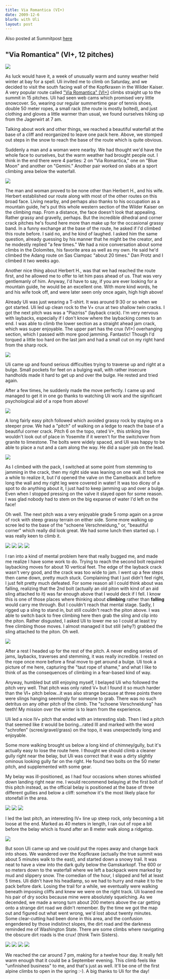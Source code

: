 ```yaml
---
title: Via Romantica (VI+)
date: 2009-12-6
blurb: with Uli
layout: post
---
```


Also posted at Summitpost [here](http://www.summitpost.org/kopfkraxen-via-romantica/576463)

"Via Romantica" (VI+, 12 pitches)
---

<a href="http://www.flickr.com/photos/ripsawridge/4125160654/"><img src="http://farm3.static.flickr.com/2508/4125160654_6f9d497cf3.jpg"></a>

As luck would have it, a week of unusually warm and sunny weather held winter at
bay for a spell. Uli invited me to climb on Saturday, and we decided to visit
the south facing wall of the Kopfkraxen in the Wilder Kaiser. A very popular
route called <a href="http://www.bergsteigen.at/de/touren.aspx?ID=552">"Via
Romantica" (VI+)</a> climbs straight up to the summit in 15 pitches. Uli had
seen web cams which promised very little snowcover. So, wearing our regular
summertime gear of tennis shoes, double 50 meter ropes, a small rack (the route
is mostly bolted), and just clothing and gloves a little warmer than usual, we
found ourselves hiking up from the Jagerwirt at 7 am.

Talking about work and other things, we reached a beautiful waterfall at the
base of a cliff and reorganized to leave one pack here. Above, we stomped out
steps in the snow to reach the base of the route which is quite obvious.

Suddenly a man and a woman were nearby. We had thought we'd have the whole face
to ourselves, but the warm weather had brought people out. I think in the end
there were 4 parties: 2 on "Via Romantica," one on "Blue Moon" and another on
"Gemini." Another pair worked on slabs at a sport climbing area below the
waterfall.

<a href="http://www.flickr.com/photos/ripsawridge/4124390267/"><img src="http://farm3.static.flickr.com/2758/4124390267_3013729f38.jpg"></a>

The man and woman proved to be none other than Herbert H., and his wife. Herbert
established our route along with most of the other routes on this broad
face. Living nearby, and perhaps also thanks to his occupation as a mountain
guide, he's put this whole western section of the Wilder Kaiser on the climbing
map. From a distance, the face doesn't look that appealing. Rather grassy and
gravelly, perhaps. But the incredible dihedral and corner crack pitches he's
found here more than make up for the occasional grassy band. In a funny exchange
at the base of the route, he asked if I'd climbed this route before. I said no,
and he kind of laughed. I asked him the same question, already guessing by his
manner that he might be the creator, and he modestly replied "a few times." We
had a nice conversation about some climbs in the Dolomites, his favorite area as
well as my own. He said he'd climbed the Adang route on Sas Ciampac "about 20
times." Dan Protz and I climbed it two weeks ago.

Another nice thing about Herbert H., was that we had reached the route first,
and he allowed me to offer to let him pass ahead of us. That was very
gentlemanly of him. Anyway, I'd have to say, if you are ever looking for a
mountain guide, he would be an excellent one. With more kind words, he and his
wife took off, and were later seen only once again, high high above!

Already Uli was just wearing a T-shirt. It was around 9:30 or so when we got
started. Uli led up clean rock to the V+ crux at two shallow twin cracks. I got
the next pitch was was a "Piazriss" (layback crack). I'm very nervous with
laybacks, especially if I don't know where the laybacking comes to an end. I was
able to climb the lower section as a straight ahead jam crack, which was super
enjoyable. The upper part has the crux (VI+) overhanging section, which I passed
with more good jamming. Fantastic! Though I'd torqued a little too hard on the
last jam and had a small cut on my right hand from the sharp rock.

<a href="http://www.flickr.com/photos/ripsawridge/4125161960/"><img src="http://farm3.static.flickr.com/2781/4125161960_154733cd23.jpg"></a>

Uli came up and found serious difficulties trying to traverse up and right at a
bulge. Small pockets for feet on a bulging wall, with rather insecure handholds
made it hard to get up and over the bulge. He rested and tried again.

After a few times, he suddenly made the move perfectly. I came up and managed to
get it in one go thanks to watching Uli work and the significant psychological
aid of a rope from above!

<a href="http://www.flickr.com/photos/ripsawridge/4124393815/"><img src="http://farm3.static.flickr.com/2487/4124393815_1d54e38ddf.jpg"></a>

A long fairly easy pitch followed which avoided grassy rock by staying on a steeper prow. We had a "pitch" of walking on a ledge to reach the base of a beautiful corner crack. Pitch 6 on the topo, rated V+, this striking line wouldn't look out of place in Yosemite if it weren't for the switchover from granite to limestone. The bolts were widely spaced, and Uli was happy to be able to place a nut and a cam along the way. He did a super job on the lead. 

<a href="http://www.flickr.com/photos/ripsawridge/4124395081/"><img src="http://farm3.static.flickr.com/2561/4124395081_87303b7649.jpg"></a>

As I climbed with the pack, I switched at some point from stemming to jamming in
the crack, then my right side was leaning on one wall. It took me a while to
realize it, but I'd opened the valve on the Camelback and before long the wall
and my right leg were covered in water! It was too dicey of a spot to do
anything about it, I just had to keep jamming up and over a bulge. Even when I
stopped pressing on the valve it stayed open for some reason. I was glad nobody
had to stem on the big expanse of water I'd left on the face!

Oh well. The next pitch was a very enjoyable grade 5 romp again on a prow of rock with steep grassy terrain on either side. Some more walking up scree led to the base of the "schoene Verschneidung," or, "beautiful corner" which really did look great. We had some lunch then started up. I was really keen to climb it.

<a href="http://www.flickr.com/photos/ripsawridge/4124399233/"><img src="http://farm3.static.flickr.com/2569/4124399233_1b61b612b6.jpg"></a>
<a href="http://www.flickr.com/photos/ripsawridge/4124402983/"><img src="http://farm3.static.flickr.com/2744/4124402983_e138800127.jpg"></a>
<a href="http://www.flickr.com/photos/ripsawridge/4124404187/"><img src="http://farm3.static.flickr.com/2593/4124404187_714a7a70a7.jpg"></a>
<a href="http://www.flickr.com/photos/ripsawridge/4124405309/"><img src="http://farm3.static.flickr.com/2642/4124405309_9556cbe496.jpg"></a>

I ran into a kind of mental problem here that really bugged me, and made me
realize I have some work to do. Trying to reach the second bolt required
laybacking moves for about 10 vertical feet. The edge of the layback crack
wasn't very good, and the crack was too wide to jam. I went up a few steps then
came down, pretty much stuck. Complaining that I just didn't feel right, I just
felt pretty much defeated. For some reason all I could think about was falling,
realizing that the 2nd bolt (actually an old piton with kind of an aid sling
attached to it) was far enough above that I would deck if I fell. I know this is
one of those places where thinking about <b>climbing</b> rather than
<b>falling</b> would carry me through. But I couldn't reach that mental
stage. Sadly, I rigged up a sling to stand in, but still couldn't reach the
piton above. I was able to switch back to free climbing here then grab the sling
and clip into the piton. Rather disgusted, I asked Uli to lower me so I could at
least try free climbing those moves. I almost managed it but still (why?)
grabbed the sling attached to the piton. Oh well.

<a href="http://www.flickr.com/photos/ripsawridge/4125175814/"><img src="http://farm3.static.flickr.com/2528/4125175814_8a1ba6a248.jpg"></a>

After a rest I headed up for the rest of the pitch. A never ending series of
jams, laybacks, traverses and stemming, it was really incredible. I rested on
the rope once more before a final move to get around a bulge. Uli took a picture
of me here, capturing the "taut rope of shame," and what I like to think of as
the consequences of climbing in a fear-based kind of way.

Anyway, humbled but still enjoying myself, I belayed Uli who followed the pitch
very well. That pitch was only rated V+ but I found it so much harder than the
VI+ pitch below...it was also strange because at three points there were slings
hanging seemingly for someone to grab. There was no such detritus on any other
pitch of the climb. The "schoene Verschneidung" has teeth! My mission over the
winter is to learn from the experience.

Uli led a nice IV+ pitch that ended with an interesting slab. Then I led a pitch
that seemed like it would be boring...rated III and marked with the word
"schrofen" (scree/gravel/grass) on the topo, it was unexpectedly long and
enjoyable.

Some more walking brought us below a long kind of chimney/gully, but it's
actually easy to lose the route here. I thought we should climb a cleaner gully
right near the belay, but Uli was correct that it was a dirty slightly ominous
looking gully far on the right. He found two bolts on the 50 meter pitch, and
supplemented with some gear.

My belay was ill-positioned, as I had four occasions when stones whistled down
landing right near me. I would recommend belaying at the first bolt of this
pitch instead, as the official belay is positioned at the base of three
different gullies and below a cliff: somehow it's the most likely place for
stonefall in the area.

<a href="http://www.flickr.com/photos/ripsawridge/4124401729/"><img src="http://farm3.static.flickr.com/2534/4124401729_2f54192771.jpg"></a>
<a href="http://www.flickr.com/photos/ripsawridge/4124407209/"><img src="http://farm3.static.flickr.com/2630/4124407209_e12dbe4d2e.jpg"></a>
<a href="http://www.flickr.com/photos/ripsawridge/4125177400/"><img src="http://farm3.static.flickr.com/2547/4125177400_d9aa89c349.jpg"></a>

I led the last pitch, an interesting IV+ line up steep rock, only becoming a bit loose at the end. Marked as 40 meters in length, I ran out of rope a bit before the belay which is found after an 8 meter walk along a ridgetop. 

<a href="http://www.flickr.com/photos/ripsawridge/4125179668/"><img src="http://farm3.static.flickr.com/2501/4125179668_3864a8eb94.jpg"></a>

But soon Uli came up and we could put the ropes away and change back into
shoes. We wandered over the Kopfkraxe (actually the true summit was about 5
minutes walk to the east), and started down a snowy trail. It was neat to have a
view into the dark gully below the Gamskarkopf. The 600 or so meters down to the
waterfall where we left a backpack were marked by mud and slippery snow. The
comedian of the hour, I slipped and fell at least 5 times. Uli didn't have his
headlamp, so we had to hurry and make it to the pack before dark. Losing the
trail for a while, we eventually were walking beneath imposing cliffs and knew
we were on the right track. Uli loaned me his pair of dry socks because mine
were absolutely squelching. As we decended, we made a wrong turn about 200
meters above the car getting onto a strange dirt road we didn't remember. By the
time we got the map out and figured out what went wrong, we'd lost about twenty
minutes. Some clear-cutting had been done in this area, and the confusion
engendered by those indistinct slopes, the dirt road and the darkness reminded
me of Washington State. There are some climbs where navigating the obscure dirt
roads is the crux! (think Twin Sisters).

<a href="http://www.flickr.com/photos/ripsawridge/4125136671/"><img src="http://farm3.static.flickr.com/2422/4125136671_056e57ea49.jpg"></a>
<a href="http://www.flickr.com/photos/ripsawridge/4124409069/"><img src="http://farm3.static.flickr.com/2646/4124409069_acb8c751c1.jpg"></a>
<a href="http://www.flickr.com/photos/ripsawridge/4125180538/"><img src="http://farm3.static.flickr.com/2607/4125180538_b037ac6bbe.jpg"></a>
<a href="http://www.flickr.com/photos/ripsawridge/4125906484/"><img src="http://farm3.static.flickr.com/2645/4125906484_bc713a0ff9.jpg"></a>

We reached the car around 7 pm, making for a twelve hour day. It really felt warm enough that it could be a September evening. This climb feels like "unfinished business" to me, and that's just as well. It'll be one of the first alpine climbs to open in the spring :-). A big thanks to Uli for the day!
                     
                                                                                                                             

